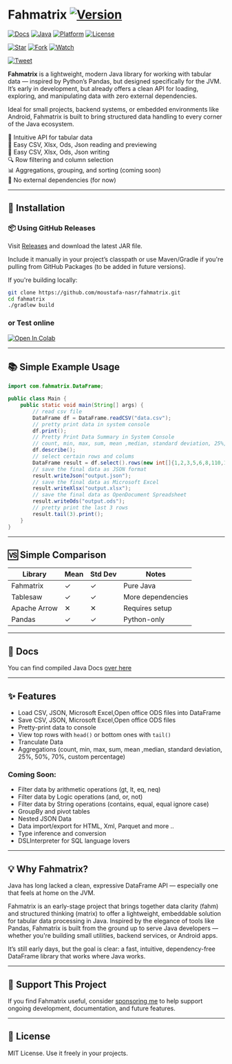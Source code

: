 # Fahmatrix [![Version](https://img.shields.io/badge/version-0.1.3-yellow)](https://github.com/moustafa-nasr/fahmatrix/releases)
[![Docs](https://img.shields.io/badge/Javadoc-online-blue)](https://moustafa-nasr.github.io/Fahmatrix/)  [![Java](https://img.shields.io/badge/Java-17+-brightgreen?logo=java)](https://openjdk.org/) [![Platform](https://img.shields.io/badge/Platform-JVM-lightgrey)]() [![License](https://img.shields.io/github/license/moustafa-nasr/fahmatrix)](https://github.com/moustafa-nasr/fahmatrix/blob/main/LICENSE)

[![Star](https://img.shields.io/github/stars/moustafa-nasr/fahmatrix?style=social)](https://github.com/moustafa-nasr/fahmatrix/stargazers) [![Fork](https://img.shields.io/github/forks/moustafa-nasr/fahmatrix?style=social)](https://github.com/moustafa-nasr/fahmatrix/forks) [![Watch](https://img.shields.io/github/watchers/moustafa-nasr/fahmatrix?style=social)](https://github.com/moustafa-nasr/fahmatrix/watchers)

[![Tweet](https://img.shields.io/badge/Tweet-Fahmatrix-blue?logo=twitter)](https://twitter.com/intent/tweet?text=Just%20discovered%20Fahmatrix%20%E2%80%94%20a%20lightweight%2C%20Pandas-like%20Java%20library%20for%20tabular%20data%20%F0%9F%93%8A%F0%9F%94%A5%0Ahttps%3A%2F%2Fgithub.com%2Fmoustafa-nasr%2Ffahmatrix)

**Fahmatrix**  is a lightweight, modern Java library for working with tabular data — inspired by Python’s Pandas, but designed specifically for the JVM. It’s early in development, but already offers a clean API for loading, exploring, and manipulating data with zero external dependencies.

Ideal for small projects, backend systems, or embedded environments like Android, Fahmatrix is built to bring structured data handling to every corner of the Java ecosystem.


🚀 Intuitive API for tabular data  
📄 Easy CSV, Xlsx, Ods, Json reading and previewing  
📄 Easy CSV, Xlsx, Ods, Json writing  
🔍 Row filtering and column selection  
📊 Aggregations, grouping, and sorting (coming soon)  
🧩 No external dependencies (for now)

---

## 🔧 Installation

### 📦 Using GitHub Releases

Visit [Releases](https://github.com/moustafa-nasr/fahmatrix/releases) and download the latest JAR file.

Include it manually in your project’s classpath or use Maven/Gradle if you're pulling from GitHub Packages (to be added in future versions).

If you're building locally:
```bash
git clone https://github.com/moustafa-nasr/fahmatrix.git
cd fahmatrix
./gradlew build
```

### or Test online

[![Open In Colab](https://colab.research.google.com/assets/colab-badge.svg)](https://colab.research.google.com/github/moustafa-nasr/Fahmatrix/blob/main/FahmatrixExample.ipynb)


---

## 📚 Simple Example Usage

```java
import com.fahmatrix.DataFrame;

public class Main {
    public static void main(String[] args) {
        // read csv file
        DataFrame df = DataFrame.readCSV("data.csv");
        // pretty print data in system console
        df.print();
        // Pretty Print Data Summary in System Console
        // count, min, max, sum, mean ,median, standard deviation, 25%, 50%, 70%
        df.describe();
        // select certain rows and colums
        DataFrame result = df.select().rows(new int[]{1,2,3,5,6,8,110,10000,99}).columns(new int[]{1,2,5}).get();
        // save the final data as JSON format 
        result.writeJson("output.json");
        // save the final data as Microsoft Excel
        result.writeXlsx("output.xlsx");
        // save the final data as OpenDocument Spreadsheet
        result.writeOds("output.ods");
        // pretty print the last 3 rows
        result.tail(3).print();
    }
}
```
---

## 🆚 Simple Comparison

| Library      | Mean | Std Dev | Notes             |
| ------------ | ---- | ------- | ----------------- |
| Fahmatrix    | ✓    | ✓       | Pure Java         |
| Tablesaw     | ✓    | ✓       | More dependencies |
| Apache Arrow | ✕    | ✕       | Requires setup    |
| Pandas       | ✓    | ✓       | Python-only       |

---

## 📜 Docs

You can find compiled Java Docs [over here](https://moustafa-nasr.github.io/Fahmatrix/)

---

## ✨ Features

- Load CSV, JSON, Microsoft Excel,Open office ODS files into DataFrame
- Save CSV, JSON, Microsoft Excel,Open office ODS files
- Pretty-print data to console
- View top rows with `head()` or bottom ones with `tail()`
- Tranculate Data
- Aggregations (count, min, max, sum, mean ,median, standard deviation, 25%, 50%, 70%, custom percentage)

### Coming Soon:

- Filter data by arithmetic operations (gt, lt, eq, neq)
- Filter data by Logic operations (and, or, not)
- Filter data by String operations (contains, equal, equal ignore case)
- GroupBy and pivot tables
- Nested JSON Data
- Data import/export for HTML, Xml, Parquet and more ..
- Type inference and conversion
- DSLInterpreter for SQL language lovers

---

## 💡 Why Fahmatrix?

Java has long lacked a clean, expressive DataFrame API — especially one that feels at home on the JVM.

Fahmatrix is an early-stage project that brings together data clarity (fahm) and structured thinking (matrix) to offer a lightweight, embeddable solution for tabular data processing in Java. Inspired by the elegance of tools like Pandas, Fahmatrix is built from the ground up to serve Java developers — whether you're building small utilities, backend services, or Android apps.

It’s still early days, but the goal is clear: a fast, intuitive, dependency-free DataFrame library that works where Java works.

---

## 🙌 Support This Project

If you find Fahmatrix useful, consider [sponsoring me](https://github.com/sponsors/moustafa-nasr) to help support ongoing development, documentation, and future features.

---

## 📝 License

MIT License. Use it freely in your projects.